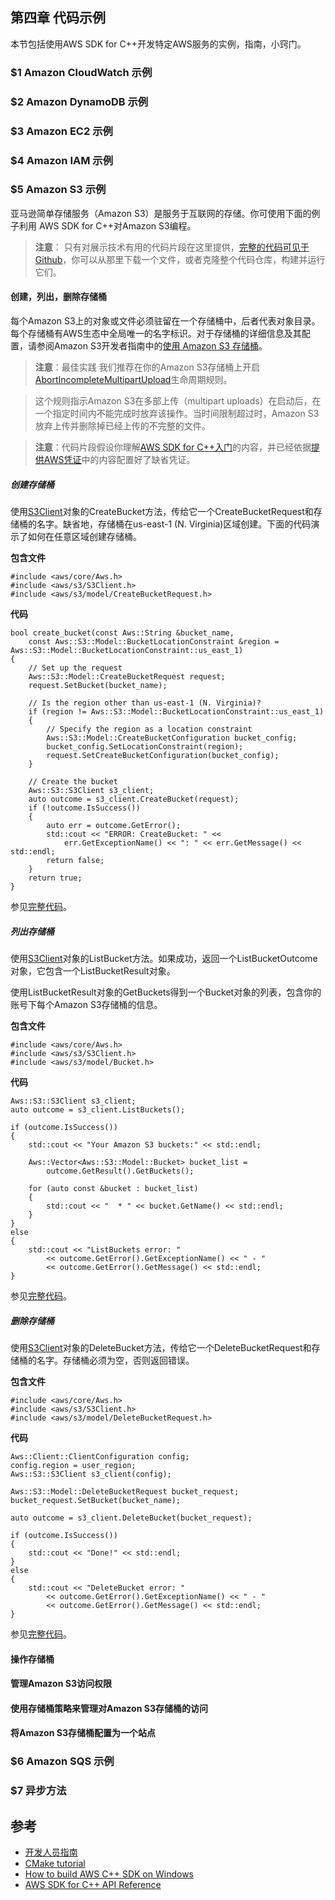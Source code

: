 ## 第四章 代码示例
本节包括使用AWS SDK for C++开发特定AWS服务的实例，指南，小窍门。
### $1 Amazon CloudWatch 示例
### $2 Amazon DynamoDB 示例
### $3 Amazon EC2 示例
### $4 Amazon IAM 示例
### $5 Amazon S3 示例
亚马逊简单存储服务（Amazon S3）是服务于互联网的存储。你可使用下面的例子利用 AWS SDK for C++对Amazon S3编程。

>  **注意**： 只有对展示技术有用的代码片段在这里提供，[完整的代码可见于Github](https://github.com/awsdocs/aws-doc-sdk-examples/tree/master/cpp)，你可以从那里下载一个文件，或者克隆整个代码仓库，构建并运行它们。
#### 创建，列出，删除存储桶
每个Amazon S3上的对象或文件必须驻留在一个存储桶中，后者代表对象目录。每个存储桶有AWS生态中全局唯一的名字标识。对于存储桶的详细信息及其配置，请参阅Amazon S3开发者指南中的[使用 Amazon S3 存储桶](https://docs.aws.amazon.com/AmazonS3/latest/dev/UsingBucket.html)。

> **注意**：最佳实践
> 我们推荐在你的Amazon S3存储桶上开启[AbortIncompleteMultipartUpload](https://docs.aws.amazon.com/AmazonS3/latest/API/RESTBucketPUTlifecycle.html)生命周期规则。

> 这个规则指示Amazon S3在多部上传（multipart uploads）在启动后，在一个指定时间内不能完成时放弃该操作。当时间限制超过时，Amazon S3放弃上传并删除掉已经上传的不完整的文件。 

> **注意**：代码片段假设你理解[AWS SDK for C++入门](https://docs.aws.amazon.com/zh_cn/sdk-for-cpp/v1/developer-guide/getting-started.html)的内容，并已经依据[提供AWS凭证](https://docs.aws.amazon.com/zh_cn/sdk-for-cpp/v1/developer-guide/credentials.html)中的内容配置好了缺省凭证。
##### 创建存储桶
使用[S3Client](https://sdk.amazonaws.com/cpp/api/LATEST/class_aws_1_1_s3_1_1_s3_client.html)对象的CreateBucket方法，传给它一个CreateBucketRequest和存储桶的名字。缺省地，存储桶在us-east-1 (N. Virginia)区域创建。下面的代码演示了如何在任意区域创建存储桶。

**包含文件**
```
#include <aws/core/Aws.h>
#include <aws/s3/S3Client.h>
#include <aws/s3/model/CreateBucketRequest.h>
```
**代码**
```
bool create_bucket(const Aws::String &bucket_name,
    const Aws::S3::Model::BucketLocationConstraint &region = Aws::S3::Model::BucketLocationConstraint::us_east_1)
{
    // Set up the request
    Aws::S3::Model::CreateBucketRequest request;
    request.SetBucket(bucket_name);

    // Is the region other than us-east-1 (N. Virginia)?
    if (region != Aws::S3::Model::BucketLocationConstraint::us_east_1)
    {
        // Specify the region as a location constraint
        Aws::S3::Model::CreateBucketConfiguration bucket_config;
        bucket_config.SetLocationConstraint(region);
        request.SetCreateBucketConfiguration(bucket_config);
    }

    // Create the bucket
    Aws::S3::S3Client s3_client;
    auto outcome = s3_client.CreateBucket(request);
    if (!outcome.IsSuccess())
    {
        auto err = outcome.GetError();
        std::cout << "ERROR: CreateBucket: " << 
            err.GetExceptionName() << ": " << err.GetMessage() << std::endl;
        return false;
    }
    return true;
}
```
参见[完整代码](https://github.com/awsdocs/aws-doc-sdk-examples/tree/master/cpp/example_code/s3/create_bucket.cpp)。
##### 列出存储桶
使用[S3Client](https://sdk.amazonaws.com/cpp/api/LATEST/class_aws_1_1_s3_1_1_s3_client.html)对象的ListBucket方法。如果成功，返回一个ListBucketOutcome对象，它包含一个ListBucketResult对象。

使用ListBucketResult对象的GetBuckets得到一个Bucket对象的列表，包含你的账号下每个Amazon S3存储桶的信息。

**包含文件**
```
#include <aws/core/Aws.h>
#include <aws/s3/S3Client.h>
#include <aws/s3/model/Bucket.h>
```
**代码**
```
Aws::S3::S3Client s3_client;
auto outcome = s3_client.ListBuckets();

if (outcome.IsSuccess())
{
    std::cout << "Your Amazon S3 buckets:" << std::endl;

    Aws::Vector<Aws::S3::Model::Bucket> bucket_list =
        outcome.GetResult().GetBuckets();

    for (auto const &bucket : bucket_list)
    {
        std::cout << "  * " << bucket.GetName() << std::endl;
    }
}
else
{
    std::cout << "ListBuckets error: "
        << outcome.GetError().GetExceptionName() << " - "
        << outcome.GetError().GetMessage() << std::endl;
}
```
参见[完整代码](https://github.com/awsdocs/aws-doc-sdk-examples/tree/master/cpp/example_code/s3/list_buckets.cpp)。
##### 删除存储桶
使用[S3Client](https://sdk.amazonaws.com/cpp/api/LATEST/class_aws_1_1_s3_1_1_s3_client.html)对象的DeleteBucket方法，传给它一个DeleteBucketRequest和存储桶的名字。存储桶必须为空，否则返回错误。

**包含文件**
```
#include <aws/core/Aws.h>
#include <aws/s3/S3Client.h>
#include <aws/s3/model/DeleteBucketRequest.h>
```
**代码**
```
Aws::Client::ClientConfiguration config;
config.region = user_region;
Aws::S3::S3Client s3_client(config);

Aws::S3::Model::DeleteBucketRequest bucket_request;
bucket_request.SetBucket(bucket_name);

auto outcome = s3_client.DeleteBucket(bucket_request);

if (outcome.IsSuccess())
{
    std::cout << "Done!" << std::endl;
}
else
{
    std::cout << "DeleteBucket error: "
        << outcome.GetError().GetExceptionName() << " - "
        << outcome.GetError().GetMessage() << std::endl;
}
```
参见[完整代码](https://github.com/awsdocs/aws-doc-sdk-examples/tree/master/cpp/example_code/s3/delete_bucket.cpp)。
#### 操作存储桶
#### 管理Amazon S3访问权限
#### 使用存储桶策略来管理对Amazon S3存储桶的访问
#### 将Amazon S3存储桶配置为一个站点
### $6 Amazon SQS 示例
### $7 异步方法

## 参考
- [开发人员指南](https://docs.aws.amazon.com/zh_cn/sdk-for-cpp/v1/developer-guide/welcome.html)
- [CMake tutorial](https://cmake.org/cmake-tutorial/)
- [How to build AWS C++ SDK on Windows](https://www.megalacant.com/techblog/2019/02/28/building-aws-cpp-sdk-windows.html)
- [AWS SDK for C++ API Reference](https://sdk.amazonaws.com/cpp/api/LATEST/index.html)